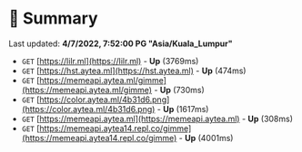 # 📖 Summary
Last updated: **4/7/2022, 7:52:00 PG "Asia/Kuala_Lumpur"**

- `GET` [https://lilr.ml](https://lilr.ml) - **Up** (3769ms)
- `GET` [https://hst.aytea.ml](https://hst.aytea.ml) - **Up** (474ms)
- `GET` [https://memeapi.aytea.ml/gimme](https://memeapi.aytea.ml/gimme) - **Up** (730ms)
- `GET` [https://color.aytea.ml/4b31d6.png](https://color.aytea.ml/4b31d6.png) - **Up** (1617ms)
- `GET` [https://memeapi.aytea.ml](https://memeapi.aytea.ml) - **Up** (308ms)
- `GET` [https://memeapi.aytea14.repl.co/gimme](https://memeapi.aytea14.repl.co/gimme) - **Up** (4001ms)
